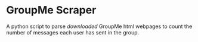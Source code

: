 # GroupMe Scraper
 A python script to parse *downloaded* GroupMe html webpages to count the number of messages each user has sent in the group.
